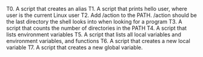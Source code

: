 T0. A script that creates an alias
T1. A script that prints hello user, where user is the current Linux user
T2. Add /action to the PATH. /action should be the last directory the shell looks into when looking for a program
T3. A script that counts the number of directories in the PATH
T4. A script that lists environment variables
T5. A script that lists all local variables and environment variables, and functions
T6. A script that creates a new local variable
T7. A script that creates a new global variable.
